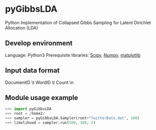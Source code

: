 # pyGibbsLDA
Python Implementation of Collapsed Gibbs Sampling for Latent Dirichlet Allocation (LDA)

## Develop environment
Language: Python3
Prerequisite libraries: [Scipy](http://scipy.org), [Numpy](http://numpy.org), [matplotlib](http://matplotlib.org)

## Input data format
DocumentID \t WordID \t Count \n

## Module usage example
```python
>>> import pyGibbsLDA
>>> root = /home2/
>>> sampler = pyGibbsLDA.Sampler(root+"TwitterData.dat", 100)
>>> likelihood = sampler.run(500, 300, 2)
```

